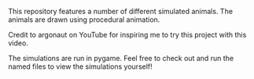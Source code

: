 This repository features a number of different simulated animals. The animals are drawn using procedural animation. <br/>

Credit to argonaut on YouTube for inspiring me to try this project with <a hlrf = "https://www.youtube.com/watch?v=qlfh_rv6khY&t=317s">this video.</a>

<p>The simulations are run in pygame. Feel free to check out and run the named files to view the simulations yourself!</p>
